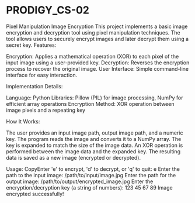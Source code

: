 # PRODIGY_CS-02
Pixel Manipulation Image Encryption 
This project implements a basic image encryption and decryption tool using pixel manipulation techniques. The tool allows users to securely encrypt images and later decrypt them using a secret key.
Features:

Encryption: Applies a mathematical operation (XOR) to each pixel of the input image using a user-provided key.
Decryption: Reverses the encryption process to recover the original image.
User Interface: Simple command-line interface for easy interaction.

Implementation Details:

Language: Python
Libraries: Pillow (PIL) for image processing, NumPy for efficient array operations
Encryption Method: XOR operation between image pixels and a repeating key

How It Works:

The user provides an input image path, output image path, and a numeric key.
The program reads the image and converts it to a NumPy array.
The key is expanded to match the size of the image data.
An XOR operation is performed between the image data and the expanded key.
The resulting data is saved as a new image (encrypted or decrypted).

Usage:
CopyEnter 'e' to encrypt, 'd' to decrypt, or 'q' to quit: e
Enter the path to the input image: /path/to/input/image.jpg
Enter the path for the output image: /path/to/output/encrypted_image.jpg
Enter the encryption/decryption key (a string of numbers): 123 45 67 89
Image encrypted successfully!
